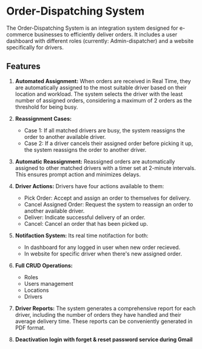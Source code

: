 # Order-Dispatching System

The Order-Dispatching System is an integration system designed for e-commerce businesses to efficiently deliver orders. 
It includes a user dashboard with different roles (currently: Admin-dispatcher) and a website specifically for drivers.

## Features
1. **Automated Assignment:** When orders are received in Real Time, they are automatically assigned to the most suitable driver based on their location and workload. The system selects the driver with the least number of assigned orders, considering a maximum of 2 orders as the threshold for being busy.

2. **Reassignment Cases:**
   - Case 1: If all matched drivers are busy, the system reassigns the order to another available driver.
   - Case 2: If a driver cancels their assigned order before picking it up, the system reassigns the order to another driver.

3. **Automatic Reassignment:** Reassigned orders are automatically assigned to other matched drivers with a timer set at 2-minute intervals. This ensures prompt action and minimizes delays.

4. **Driver Actions:** Drivers have four actions available to them:
   - Pick Order: Accept and assign an order to themselves for delivery.
   - Cancel Assigned Order: Request the system to reassign an order to another available driver.
   - Deliver: Indicate successful delivery of an order.
   - Cancel: Cancel an order that has been picked up.
     
5. **Notifaction System:** Its real time notifaction for both:
   - In dashboard for any logged in user when new order recieved.
   - In website for specific driver when there's new assigned order.
   
6. **Full CRUD Operations:**
    - Roles
    - Users management
    - Locations
    - Drivers

7. **Driver Reports:** The system generates a comprehensive report for each driver, including the number of orders they have handled and their average delivery time. These reports can be conveniently generated in PDF format.

8. **Deactivation login with forget & reset password service during Gmail**

